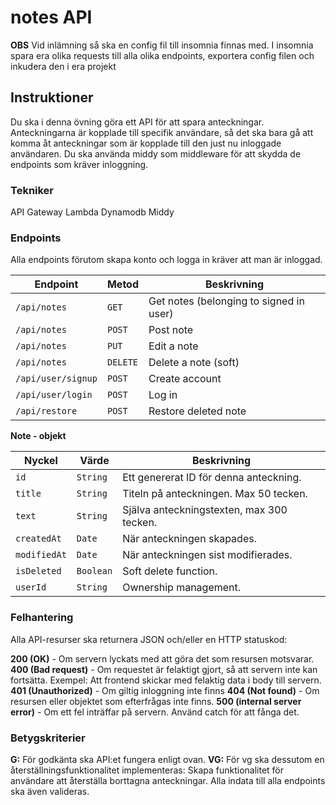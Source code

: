 # notes API

**OBS** Vid inlämning så ska en config fil till insomnia finnas med. I insomnia spara era olika requests till alla olika endpoints, exportera config filen och inkudera den i era projekt

## Instruktioner

Du ska i denna övning göra ett API för att spara anteckningar. Anteckningarna är kopplade till specifik användare, så det ska bara gå att komma åt anteckningar som är kopplade till den just nu inloggade användaren. Du ska använda middy som middleware för att skydda de endpoints som kräver inloggning.

### Tekniker

API Gateway Lambda Dynamodb Middy

### Endpoints

Alla endpoints förutom skapa konto och logga in kräver att man är inloggad.

|Endpoint|Metod|Beskrivning|
|---|---|---|
|`/api/notes`|`GET`|Get notes (belonging to signed in user)|
|`/api/notes`|`POST`|Post note|
|`/api/notes`|`PUT`|Edit a note|
|`/api/notes`|`DELETE`|Delete a note (soft)|
|`/api/user/signup`|`POST`|Create account|
|`/api/user/login`|`POST`|Log in|
|`/api/restore`|`POST`|Restore deleted note|

**Note - objekt**

|Nyckel|Värde|Beskrivning|
|---|---|---|
|`id`|`String`|Ett genererat ID för denna anteckning.|
|`title`|`String`|Titeln på anteckningen. Max 50 tecken.|
|`text`|`String`|Själva anteckningstexten, max 300 tecken.|
|`createdAt`|`Date`|När anteckningen skapades.|
|`modifiedAt`|`Date`|När anteckningen sist modifierades.|
|`isDeleted`|`Boolean`|Soft delete function.|
|`userId`|`String`|Ownership management.|


### Felhantering

Alla API-resurser ska returnera JSON och/eller en HTTP statuskod:

**200 (OK)** - Om servern lyckats med att göra det som resursen motsvarar.
**400 (Bad request)** - Om requestet är felaktigt gjort, så att servern inte kan fortsätta. Exempel: Att frontend skickar med felaktig data i body till servern.
**401 (Unauthorized)** - Om giltig inloggning inte finns
**404 (Not found)** - Om resursen eller objektet som efterfrågas inte finns.
**500 (internal server error)** - Om ett fel inträffar på servern. Använd catch för att fånga det.

### Betygskriterier

**G:** För godkänta ska API:et fungera enligt ovan.
**VG:** För vg ska dessutom en återställningsfunktionalitet implementeras: Skapa funktionalitet för användare att återställa borttagna anteckningar. Alla indata till alla endpoints ska även valideras.
